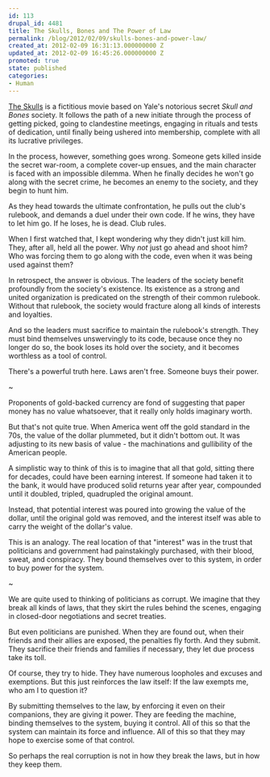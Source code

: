 ```yaml
---
id: 113
drupal_id: 4481
title: The Skulls, Bones and The Power of Law
permalink: /blog/2012/02/09/skulls-bones-and-power-law/
created_at: 2012-02-09 16:31:13.000000000 Z
updated_at: 2012-02-09 16:45:26.000000000 Z
promoted: true
state: published
categories:
- Human
---
```

[The Skulls](http://www.imdb.com/title/tt0192614/) is a fictitious movie based on Yale's notorious secret *Skull and Bones* society. It follows the path of a new initiate through the process of getting picked, going to clandestine meetings, engaging in rituals and tests of dedication, until finally being ushered into membership, complete with all its lucrative privileges.

In the process, however, something goes wrong. Someone gets killed inside the secret war-room, a complete cover-up ensues, and the main character is faced with an impossible dilemma. When he finally decides he won't go along with the secret crime, he becomes an enemy to the society, and they begin to hunt him.

As they head towards the ultimate confrontation, he pulls out the club's rulebook, and demands a duel under their own code. If he wins, they have to let him go. If he loses, he is dead. Club rules.

When I first watched that, I kept wondering why they didn't just kill him. They, after all, held all the power. Why *not* just go ahead and shoot him? Who was forcing them to go along with the code, even when it was being used against them?

In retrospect, the answer is obvious. The leaders of the society benefit profoundly from the society's existence. Its existence as a strong and united organization is predicated on the strength of their common rulebook. Without that rulebook, the society would fracture along all kinds of interests and loyalties. 

And so the leaders must sacrifice to maintain the rulebook's strength. They must bind themselves unswervingly to its code, because once they no longer do so, the book loses its hold over the society, and it becomes worthless as a tool of control.

There's a powerful truth here. Laws aren't free. Someone buys their power.

~  

Proponents of gold-backed currency are fond of suggesting that paper money has no value whatsoever, that it really only holds imaginary worth.

But that's not quite true. When America went off the gold standard in the 70s, the value of the dollar plummeted, but it didn't bottom out. It was adjusting to its new basis of value - the machinations and gullibility of the American people. 

A simplistic way to think of this is to imagine that all that gold, sitting there for decades, could have been earning interest. If someone had taken it to the bank, it would have produced solid returns year after year, compounded until it doubled, tripled, quadrupled the original amount. 

Instead, that potential interest was poured into growing the value of the dollar, until the original gold was removed, and the interest itself was able to carry the weight of the dollar's value. 

This is an analogy. The real location of that "interest" was in the trust that politicians and government had painstakingly purchased, with their blood, sweat, and conspiracy. They bound themselves over to this system, in order to buy power for the system. 

~  

We are quite used to thinking of politicians as corrupt. We imagine that they break all kinds of laws, that they skirt the rules behind the scenes, engaging in closed-door negotiations and secret treaties.

But even politicians are punished. When they are found out, when their friends and their allies are exposed, the penalties fly forth. And they submit. They sacrifice their friends and families if necessary, they let due process take its toll.

Of course, they try to hide. They have numerous loopholes and excuses and exemptions. But this just reinforces the law itself: If the law exempts me, who am I to question it?

By submitting themselves to the law, by enforcing it even on their companions, they are giving it power. They are feeding the machine, binding themselves to the system, buying it control. All of this so that the system can maintain its force and influence. All of this so that they may hope to exercise some of that control.

So perhaps the real corruption is not in how they break the laws, but in how they keep them. 
